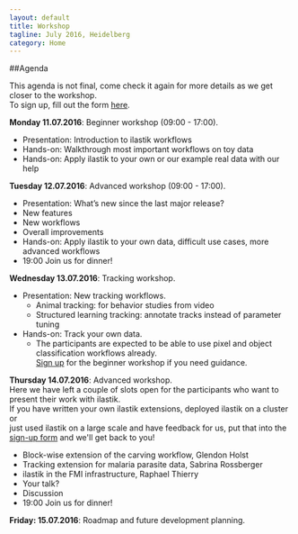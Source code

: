 ```yaml
---
layout: default
title: Workshop
tagline: July 2016, Heidelberg
category: Home
---
```


##Agenda

This agenda is not final, come check it again for more details as we get closer to the workshop.  
To sign up, fill out the form [here](http://goo.gl/forms/8IvSYd85Pq7bLROD3).

**Monday 11.07.2016**: Beginner workshop (09:00 - 17:00).
+ Presentation: Introduction to ilastik workflows
+ Hands-on: Walkthrough most important workflows on toy data
+ Hands-on: Apply ilastik to your own or our example real data with our help 

**Tuesday 12.07.2016**: Advanced workshop (09:00 - 17:00). 
+ Presentation: What’s new since the last major release? 
+ New features
+ New workflows
+ Overall improvements
+ Hands-on: Apply ilastik to your own data, difficult use cases, more advanced workflows
+ 19:00 Join us for dinner! 

**Wednesday 13.07.2016**: Tracking workshop. 
+ Presentation: New tracking workflows.
   - Animal tracking: for behavior studies from video
   - Structured learning tracking: annotate tracks instead of parameter tuning
+ Hands-on: Track your own data. 
   - The participants are expected to be able to use pixel and object classification workflows already.  
[Sign up](http://goo.gl/forms/8IvSYd85Pq7bLROD3) for the beginner workshop if you need guidance.

**Thursday 14.07.2016**: Advanced workshop.  
Here we have left a couple of slots open for the participants who want to present their work with ilastik.  
If you have written your own ilastik extensions, deployed ilastik on a cluster or  
just used ilastik on a large scale and have feedback for us, put that into the [sign-up form](http://goo.gl/forms/8IvSYd85Pq7bLROD3) and we'll get back to you!
+ Block-wise extension of the carving workflow, Glendon Holst
+ Tracking extension for malaria parasite data, Sabrina Rossberger
+ ilastik in the FMI infrastructure, Raphael Thierry
+ Your talk?
+ Discussion
+ 19:00 Join us for dinner!

**Friday: 15.07.2016**: Roadmap and future development planning.



